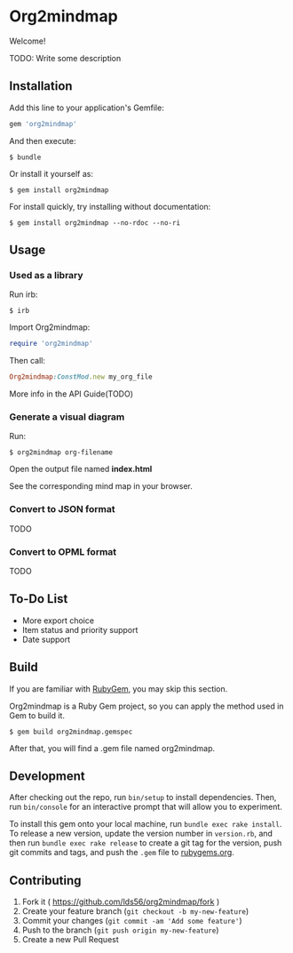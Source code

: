 # Org2mindmap

Welcome!

TODO: Write some description

## Installation

Add this line to your application's Gemfile:

```ruby
gem 'org2mindmap'
```

And then execute:

    $ bundle

Or install it yourself as:

    $ gem install org2mindmap
    
For install quickly, try installing without documentation:

    $ gem install org2mindmap --no-rdoc --no-ri

## Usage

### Used as a library

Run irb:
    
    $ irb
    
Import Org2mindmap:

```ruby
require 'org2mindmap'
```
    
Then call:

```ruby
Org2mindmap:ConstMod.new my_org_file
```
    
More info in the API Guide(TODO)

### Generate a visual diagram

Run:
    
    $ org2mindmap org-filename
    
Open the output file named **index.html**
 
See the corresponding mind map in your browser.

### Convert to JSON format
TODO

### Convert to OPML format
TODO

## To-Do List

- More export choice
- Item status and priority support
- Date support

## Build

If you are familiar with [RubyGem](https://rubygems.org/), you may skip this section.

Org2mindmap is a Ruby Gem project, so you can apply the method used in Gem to build it.

    $ gem build org2mindmap.gemspec

After that, you will find a .gem file named org2mindmap.

## Development

After checking out the repo, run `bin/setup` to install dependencies. Then, run `bin/console` for an interactive prompt that will allow you to experiment.

To install this gem onto your local machine, run `bundle exec rake install`. To release a new version, update the version number in `version.rb`, and then run `bundle exec rake release` to create a git tag for the version, push git commits and tags, and push the `.gem` file to [rubygems.org](https://rubygems.org).

## Contributing

1. Fork it ( https://github.com/lds56/org2mindmap/fork )
2. Create your feature branch (`git checkout -b my-new-feature`)
3. Commit your changes (`git commit -am 'Add some feature'`)
4. Push to the branch (`git push origin my-new-feature`)
5. Create a new Pull Request
